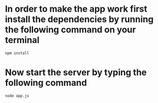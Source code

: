 
# In order to make the app work first install the dependencies by running the following command on your terminal

```
npm install
```

# Now start the server by typing the following command

```
node app.js 
```
